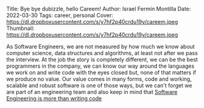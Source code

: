 Title: Bye bye dubizzle, hello Careem!
Author: Israel Fermín Montilla
Date: 2022-03-30
Tags: career, personal
Cover: https://dl.dropboxusercontent.com/s/y7hf2p40crdu19y/careem.jpeg
Thumbnail: https://dl.dropboxusercontent.com/s/y7hf2p40crdu19y/careem.jpeg

As Software Engineers, we are not measured by how much we know about computer
science, data structures and algorithms, at least not after we pass the interview.
At the job the story is completely different, we can be the best programmers in
the company, we can know our way around the languages we work on and write code
with the eyes closed but, none of that matters if we produce no value. Our value
comes in many forms, code and working, scalable and robust software is one of those
ways, but we can't forget we are part of an engineering team and also keep in mind
that [Software Engineering is more than writing code](software_engineering.md)
